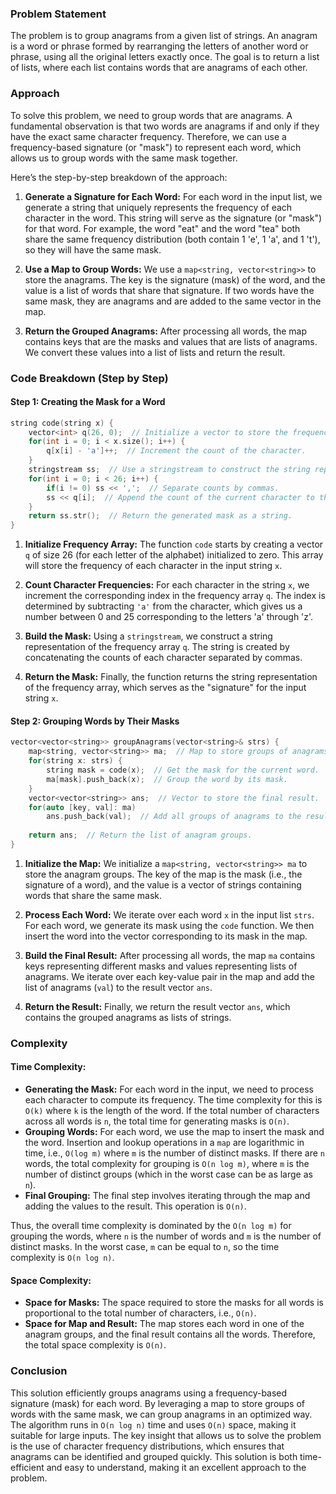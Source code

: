 ### Problem Statement

The problem is to group anagrams from a given list of strings. An anagram is a word or phrase formed by rearranging the letters of another word or phrase, using all the original letters exactly once. The goal is to return a list of lists, where each list contains words that are anagrams of each other.

### Approach

To solve this problem, we need to group words that are anagrams. A fundamental observation is that two words are anagrams if and only if they have the exact same character frequency. Therefore, we can use a frequency-based signature (or "mask") to represent each word, which allows us to group words with the same mask together.

Here’s the step-by-step breakdown of the approach:

1. **Generate a Signature for Each Word:**
   For each word in the input list, we generate a string that uniquely represents the frequency of each character in the word. This string will serve as the signature (or "mask") for that word. For example, the word "eat" and the word "tea" both share the same frequency distribution (both contain 1 'e', 1 'a', and 1 't'), so they will have the same mask.

2. **Use a Map to Group Words:**
   We use a `map<string, vector<string>>` to store the anagrams. The key is the signature (mask) of the word, and the value is a list of words that share that signature. If two words have the same mask, they are anagrams and are added to the same vector in the map.

3. **Return the Grouped Anagrams:**
   After processing all words, the map contains keys that are the masks and values that are lists of anagrams. We convert these values into a list of lists and return the result.

### Code Breakdown (Step by Step)

#### Step 1: Creating the Mask for a Word

```cpp
string code(string x) {
    vector<int> q(26, 0);  // Initialize a vector to store the frequency of each letter in the word.
    for(int i = 0; i < x.size(); i++) {
        q[x[i] - 'a']++;  // Increment the count of the character.
    }
    stringstream ss;  // Use a stringstream to construct the string representation of the frequency array.
    for(int i = 0; i < 26; i++) {
        if(i != 0) ss << ',';  // Separate counts by commas.
        ss << q[i];  // Append the count of the current character to the stringstream.
    }
    return ss.str();  // Return the generated mask as a string.
}
```

1. **Initialize Frequency Array:**
   The function `code` starts by creating a vector `q` of size 26 (for each letter of the alphabet) initialized to zero. This array will store the frequency of each character in the input string `x`.

2. **Count Character Frequencies:**
   For each character in the string `x`, we increment the corresponding index in the frequency array `q`. The index is determined by subtracting `'a'` from the character, which gives us a number between 0 and 25 corresponding to the letters 'a' through 'z'.

3. **Build the Mask:**
   Using a `stringstream`, we construct a string representation of the frequency array `q`. The string is created by concatenating the counts of each character separated by commas.

4. **Return the Mask:**
   Finally, the function returns the string representation of the frequency array, which serves as the "signature" for the input string `x`.

#### Step 2: Grouping Words by Their Masks

```cpp
vector<vector<string>> groupAnagrams(vector<string>& strs) {
    map<string, vector<string>> ma;  // Map to store groups of anagrams, using the mask as the key.
    for(string x: strs) {
        string mask = code(x);  // Get the mask for the current word.
        ma[mask].push_back(x);  // Group the word by its mask.
    }
    vector<vector<string>> ans;  // Vector to store the final result.
    for(auto [key, val]: ma)
        ans.push_back(val);  // Add all groups of anagrams to the result vector.
    
    return ans;  // Return the list of anagram groups.
}
```

1. **Initialize the Map:**
   We initialize a `map<string, vector<string>> ma` to store the anagram groups. The key of the map is the mask (i.e., the signature of a word), and the value is a vector of strings containing words that share the same mask.

2. **Process Each Word:**
   We iterate over each word `x` in the input list `strs`. For each word, we generate its mask using the `code` function. We then insert the word into the vector corresponding to its mask in the map.

3. **Build the Final Result:**
   After processing all words, the map `ma` contains keys representing different masks and values representing lists of anagrams. We iterate over each key-value pair in the map and add the list of anagrams (`val`) to the result vector `ans`.

4. **Return the Result:**
   Finally, we return the result vector `ans`, which contains the grouped anagrams as lists of strings.

### Complexity

#### Time Complexity:
- **Generating the Mask:** For each word in the input, we need to process each character to compute its frequency. The time complexity for this is `O(k)` where `k` is the length of the word. If the total number of characters across all words is `n`, the total time for generating masks is `O(n)`.
- **Grouping Words:** For each word, we use the map to insert the mask and the word. Insertion and lookup operations in a `map` are logarithmic in time, i.e., `O(log m)` where `m` is the number of distinct masks. If there are `n` words, the total complexity for grouping is `O(n log m)`, where `m` is the number of distinct groups (which in the worst case can be as large as `n`).
- **Final Grouping:** The final step involves iterating through the map and adding the values to the result. This operation is `O(n)`.

Thus, the overall time complexity is dominated by the `O(n log m)` for grouping the words, where `n` is the number of words and `m` is the number of distinct masks. In the worst case, `m` can be equal to `n`, so the time complexity is `O(n log n)`.

#### Space Complexity:
- **Space for Masks:** The space required to store the masks for all words is proportional to the total number of characters, i.e., `O(n)`.
- **Space for Map and Result:** The map stores each word in one of the anagram groups, and the final result contains all the words. Therefore, the total space complexity is `O(n)`.

### Conclusion

This solution efficiently groups anagrams using a frequency-based signature (mask) for each word. By leveraging a map to store groups of words with the same mask, we can group anagrams in an optimized way. The algorithm runs in `O(n log n)` time and uses `O(n)` space, making it suitable for large inputs. The key insight that allows us to solve the problem is the use of character frequency distributions, which ensures that anagrams can be identified and grouped quickly. This solution is both time-efficient and easy to understand, making it an excellent approach to the problem.